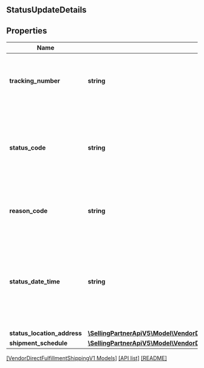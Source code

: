 ## StatusUpdateDetails

## Properties

Name | Type | Description | Notes
------------ | ------------- | ------------- | -------------
**tracking_number** | **string** | This is required to be provided for every package and should match with the trackingNumber sent for the shipment confirmation. |
**status_code** | **string** | Indicates the shipment status code of the package that provides transportation information for Amazon tracking systems and ultimately for the final customer. |
**reason_code** | **string** | Provides a reason code for the status of the package that will provide additional information about the transportation status. |
**status_date_time** | **string** | The date and time when the shipment status was updated. This field is expected to be in ISO-8601 date/time format, with UTC time zone or UTC offset. For example, 2020-07-16T23:00:00Z or 2020-07-16T23:00:00+01:00. |
**status_location_address** | [**\SellingPartnerApiV5\Model\VendorDirectFulfillmentShippingV1\Address**](Address.md) |  |
**shipment_schedule** | [**\SellingPartnerApiV5\Model\VendorDirectFulfillmentShippingV1\StatusUpdateDetailsShipmentSchedule**](StatusUpdateDetailsShipmentSchedule.md) |  | [optional]

[[VendorDirectFulfillmentShippingV1 Models]](../) [[API list]](../../Api) [[README]](../../../README.md)
